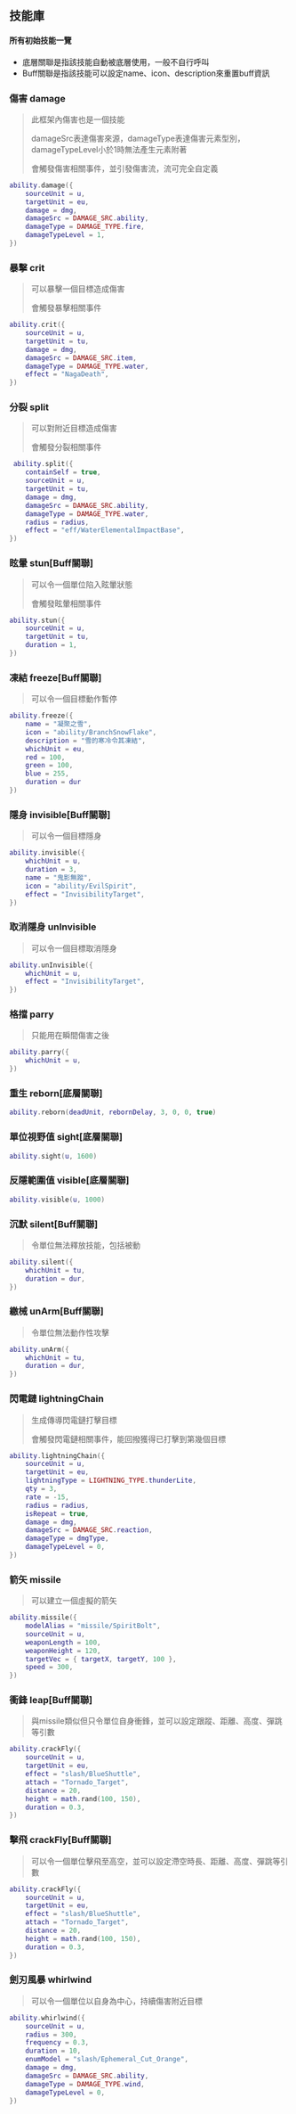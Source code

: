 ## 技能庫

#### 所有初始技能一覽

* 底層關聯是指該技能自動被底層使用，一般不自行呼叫
* Buff關聯是指該技能可以設定name、icon、description來重置buff資訊

### 傷害 damage

> 此框架內傷害也是一個技能
>
> damageSrc表達傷害來源，damageType表達傷害元素型別，damageTypeLevel小於1時無法產生元素附著
>
> 會觸發傷害相關事件，並引發傷害流，流可完全自定義

```lua
ability.damage({
    sourceUnit = u,
    targetUnit = eu,
    damage = dmg,
    damageSrc = DAMAGE_SRC.ability,
    damageType = DAMAGE_TYPE.fire,
    damageTypeLevel = 1,
})
```

### 暴擊 crit

> 可以暴擊一個目標造成傷害
>
> 會觸發暴擊相關事件

```lua
ability.crit({
    sourceUnit = u,
    targetUnit = tu,
    damage = dmg,
    damageSrc = DAMAGE_SRC.item,
    damageType = DAMAGE_TYPE.water,
    effect = "NagaDeath",
})
```

### 分裂 split

> 可以對附近目標造成傷害
>
> 會觸發分裂相關事件

```lua
 ability.split({
    containSelf = true,
    sourceUnit = u,
    targetUnit = tu,
    damage = dmg,
    damageSrc = DAMAGE_SRC.ability,
    damageType = DAMAGE_TYPE.water,
    radius = radius,
    effect = "eff/WaterElementalImpactBase",
})
```

### 眩暈 stun[Buff關聯]

> 可以令一個單位陷入眩暈狀態
>
> 會觸發眩暈相關事件

```lua
ability.stun({
    sourceUnit = u,
    targetUnit = tu,
    duration = 1,
})
```

### 凍結 freeze[Buff關聯]

> 可以令一個目標動作暫停

```lua
ability.freeze({
    name = "凝聚之雪",
    icon = "ability/BranchSnowFlake",
    description = "雪的寒冷令其凍結",
    whichUnit = eu,
    red = 100,
    green = 100,
    blue = 255,
    duration = dur
})
```

### 隱身 invisible[Buff關聯]

> 可以令一個目標隱身

```lua
ability.invisible({
    whichUnit = u,
    duration = 3,
    name = "鬼影無蹤",
    icon = "ability/EvilSpirit",
    effect = "InvisibilityTarget",
})
```

### 取消隱身 unInvisible

> 可以令一個目標取消隱身

```lua
ability.unInvisible({
    whichUnit = u,
    effect = "InvisibilityTarget",
})
```

### 格擋 parry

> 只能用在瞬間傷害之後

```lua
ability.parry({
    whichUnit = u,
})
```

### 重生 reborn[底層關聯]

```lua
ability.reborn(deadUnit, rebornDelay, 3, 0, 0, true)
```

### 單位視野值 sight[底層關聯]

```lua
ability.sight(u, 1600)
```

### 反隱範圍值 visible[底層關聯]

```lua
ability.visible(u, 1000)
```

### 沉默 silent[Buff關聯]

> 令單位無法釋放技能，包括被動

```lua
ability.silent({
    whichUnit = tu,
    duration = dur,
})
```

### 繳械 unArm[Buff關聯]

> 令單位無法動作性攻擊

```lua
ability.unArm({
    whichUnit = tu,
    duration = dur,
})
```

### 閃電鏈 lightningChain

> 生成傳導閃電鏈打擊目標
>
> 會觸發閃電鏈相關事件，能回撥獲得已打擊到第幾個目標

```lua
ability.lightningChain({
    sourceUnit = u,
    targetUnit = eu,
    lightningType = LIGHTNING_TYPE.thunderLite,
    qty = 3,
    rate = -15,
    radius = radius,
    isRepeat = true,
    damage = dmg,
    damageSrc = DAMAGE_SRC.reaction,
    damageType = dmgType,
    damageTypeLevel = 0,
})
```

### 箭矢 missile

> 可以建立一個虛擬的箭矢

```lua
ability.missile({
    modelAlias = "missile/SpiritBolt",
    sourceUnit = u,
    weaponLength = 100,
    weaponHeight = 120,
    targetVec = { targetX, targetY, 100 },
    speed = 300,
})
```

### 衝鋒 leap[Buff關聯]

> 與missile類似但只令單位自身衝鋒，並可以設定跟蹤、距離、高度、彈跳等引數

```lua
ability.crackFly({
    sourceUnit = u,
    targetUnit = eu,
    effect = "slash/BlueShuttle",
    attach = "Tornado_Target",
    distance = 20,
    height = math.rand(100, 150),
    duration = 0.3,
})
```

### 擊飛 crackFly[Buff關聯]

> 可以令一個單位擊飛至高空，並可以設定滯空時長、距離、高度、彈跳等引數

```lua
ability.crackFly({
    sourceUnit = u,
    targetUnit = eu,
    effect = "slash/BlueShuttle",
    attach = "Tornado_Target",
    distance = 20,
    height = math.rand(100, 150),
    duration = 0.3,
})
```

### 劍刃風暴 whirlwind

> 可以令一個單位以自身為中心，持續傷害附近目標

```lua
ability.whirlwind({
    sourceUnit = u,
    radius = 300,
    frequency = 0.3,
    duration = 10,
    enumModel = "slash/Ephemeral_Cut_Orange",
    damage = dmg,
    damageSrc = DAMAGE_SRC.ability,
    damageType = DAMAGE_TYPE.wind,
    damageTypeLevel = 0,
})
```
